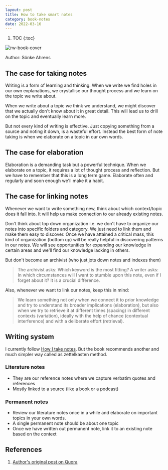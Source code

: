 ```yaml
---
layout: post
title: How to take smart notes
category: book-notes
date: 2022-03-16
---
```


1. TOC
{:toc}

![rw-book-cover](https://images-na.ssl-images-amazon.com/images/I/41iVa0x-P-L._SL200_.jpg)

Author: Sönke Ahrens

## The case for taking notes

Writing is a form of learning and thinking. When we write we find holes in our own explanations, we crystallise our thought process and we learn on the topic we write about.

When we write about a topic we think we understand, we might discover that we actually don't know about it in great detail. This will lead us to drill on the topic and eventually learn more.

But not every kind of writing is effective. Just copying something from a source and noting it down, is a wasteful effort. Instead the best form of note taking is when we elaborate on a topic in our own words.

## The case for elaboration

Elaboration is a demanding task but a powerful technique. When we elaborate on a topic, it requires a lot of thought process and reflection. But we have to remember that this is a long term game. Elaborate often and regularly and soon enough we'll make it a habit.

## The case for linking notes

Whenever we want to write something new, think about which context/topic does it fall into. It will help us make connection to our already existing notes.

Don't think about top down organization i.e. we don't have to organize our notes into specific folders and category. We just need to link them and make them easy to discover. Once we have attained a critical mass, this kind of organization (bottom up) will be really helpful in discovering patterns in our notes. We will see opportunities for expanding our knowledge in certain areas and we'll find our knowledge lacking in others.

But don't become an archivist (who just jots down notes and indexes them)

> The archivist asks: Which keyword is the most fitting? A writer asks: In which circumstances will I want to stumble upon this note, even if I forget about it? It is a crucial difference.

Also, whenever we want to link our notes, keep this in mind:

> We learn something not only when we connect it to prior knowledge and try to understand its broader implications (elaboration), but also when we try to retrieve it at different times (spacing) in different contexts (variation), ideally with the help of chance (contextual interference) and with a deliberate effort (retrieval).

## Writing system

I currently follow [How I take notes](./notes). But the book recommends another and much simpler way called as zettelkasten method.

### Literature notes

- They are our reference notes where we capture verbatim quotes and references
- Mostly linked to a source (like a book or a podcast)

### Permanent notes

- Review our literature notes once in a while and elaborate on important topics in your own words.
- A single permanent note should be about one topic
- Once we have written out permanent note, link it to an existing note based on the context

## References

1. [Author's original post on Quora](https://www.quora.com/What-is-the-best-way-to-take-notes/answer/S%C3%B6nke-Ahrens?ch=10&share=e1efd8f9&srid=uJBsW)
